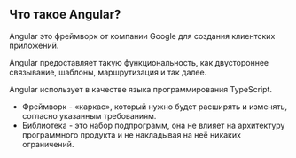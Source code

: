 ## Что такое Angular?
Angular это фреймворк от компании Google для создания клиентских приложений.

Angular предоставляет такую функциональность, как двустороннее связывание, шаблоны, маршрутизация и так далее.

Angular использует в качестве языка программирования TypeScript.

- Фреймворк  - «каркас», который нужно будет расширять и изменять, согласно указанным требованиям.
- Библиотека - это набор подпрограмм, она не влияет на архитектуру программного продукта и не накладывая на неё никаких ограничений.
